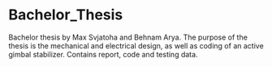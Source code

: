 # Bachelor_Thesis
Bachelor thesis by Max Svjatoha and Behnam Arya. The purpose of the thesis is the mechanical and electrical design, as well as coding of an active gimbal stabilizer. Contains report, code and testing data. 
